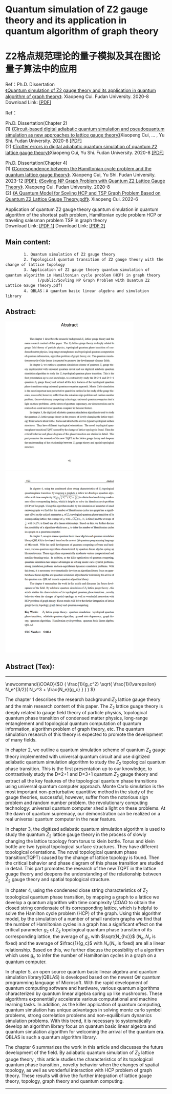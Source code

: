 # Quantum simulation of Z2 gauge theory and its application in quantum algorithm of graph theory

# Z2格点规范理论的量子模拟及其在图论量子算法中的应用

Ref：Ph.D. Dissertation  
      [《Quantum simulation of Z2 gauge theory and its application in quantum algorithm of graph theory》](doc/Z2_DocPaper.pdf).  Xiaopeng Cui. Fudan University. 2020-8  
Download Link: [\[PDF\]](doc/Z2_DocPaper.pdf)

Ref：

Ph.D. Dissertation(Chapter 2)  
(1) [《Circuit-based digital adiabatic quantum simulation and pseudoquantum simulation as new approaches to lattice gauge theory》](https://link.springer.com/article/10.1007/JHEP08(2020)160)Xiaopeng Cui, ... , Yu Shi. Fudan University. 2020-8 [\[PDF\]](public/JHEP_2020_Cui_Circuit-based%20digital%20adiabatic%20quantum%20simulation%20and%20pseudoquantum%20simulation%20as%20new%20approaches%20to%20lattice%20gauge%20theory.pdf)  
(2) [《Trotter errors in digital adiabatic quantum simulation of quantum ℤ2 lattice gauge theory》](https://www.semanticscholar.org/paper/Trotter-errors-in-digital-adiabatic-quantum-of-%E2%84%A42-Cui-Shi/464d01fb5580b6cf8f2f2c7a2621ca0c5292cefb)Xiaopeng Cui, Yu Shi. Fudan University. 2020-8 [\[PDF\]](public/Cui_2020_Trotter%20errors%20in%20digital%20adiabatic%20quantum%20simulation%20of%20quantum%20ℤ2%20lattice%20gauge%20theory.pdf)

Ph.D. Dissertation(Chapter 4)  
(1) [《Correspondence between the Hamiltonian cycle problem and the quantum lattice gauge theory》](https://iopscience.iop.org/article/10.1209/0295-5075/ad130b).  Xiaopeng Cui, Yu Shi. Fudan University. 2023-12 [\[PDF\]](public/Correspondence%20between%20the%20Hamiltonian%20cycle_EPL_2023.pdf);
[《Sovling NP Graph Problem with Quantum Z2 Lattice Gauge Theory》](doc/Sovling%20NP%20Graph%20Problem%20with%20Quantum%20Z2%20Lattice%20Gauge%20Theory.pdf).  Xiaopeng Cui. Fudan University. 2020-8  
(2) [《A Quantum Model for Sovling HCP and TSP Graph Problem Based on Quantum Z2 Lattice Gauge Theory.pdf》](public/A%20Quantum%20Model%20for%20Sovling%20HCP%20and%20TSP%20Graph%20Problem%20Based%20on%20Quantum%20Z2%20Lattice%20Gauge%20Theory.pdf).  Xiaopeng Cui. 2022-6

Application of quantum Z2 gauge theory quantum simulation in quantum algorithm of the shortest path problem, Hamiltonian cycle problem HCP or traveling salesman problem TSP in graph theory  
Download Link: [\[PDF 1\]](doc/Sovling%20NP%20Graph%20Problem%20with%20Quantum%20Z2%20Lattice%20Gauge%20Theory.pdf)
Download Link: [\[PDF 2\]](public/A%20Quantum%20Model%20for%20Sovling%20HCP%20and%20TSP%20Graph%20Problem%20Based%20on%20Quantum%20Z2%20Lattice%20Gauge%20Theory.pdf)

## Main content:  
            1. Quantum simulation of Z2 gauge theory
            2. Topological quantum transition of Z2 gauge theory with the change of lattice topology
            3. Application of Z2 gauge theory quantum simulation of quantum algorithm in Hamiltonian cycle problem（HCP) in graph theory
                  (/public/Sovling NP Graph Problem with Quantum Z2 Lattice Gauge Theory.pdf)
            4. QBLAS：A quantum basic linear algebra and simulation library
            
## Abstract:
<img src="res/fig/paper_abastract_en_1.jpg" width=400><img src="res/fig/paper_abastract_en_2.jpg" width=400>
<!-- ![image](res/fig/paper_abastract_en_1.jpg)
![image](res/fig/paper_abastract_en_2.jpg) -->

## Abstract (Tex):
<hr>
\newcommand{\COAO}{$O ( \frac{1}{g_c^2} \sqrt{  \frac{1}{\varepsilon}  N_e^{3/2}( N_v^3 +  \frac{N_e}{g_c} } ) ) $}




The chapter 1 describes the research background:$Z_2$ lattice gauge theory and the main research content of this paper. The $Z_2$ lattice guage theory is deeply related to gauge field theory of particle physics, topological quantum phase transition of condensed matter physics, long-range entanglement and topological quantum computation of quantum information, algorithm problem of graph theory, etc. The quantum simulation research of this theory is expected to promote the development of many fields.


In chapter 2, we outline a quantum simulation scheme of quantum $Z_2$ gauge theory implemented with universal quantum circuit and use digitized adiabatic quantum simulation algorithm to study the $Z_2$ topological quantum phase transition. This is the first presentation up to our knowledge, to contrastively study the D=2+1 and D=3+1 quantum $Z_2$ gauge theory and extract all the key features of the topological quantum phase transitions using universal quantum computer approach.  Monte Carlo simulation is the most important non-perturbative quantitive method in the study of the gauge theories, successful, however, suffer from the notorious sign problem and random number problem. the revolutionary computing technology: universal quantum computer shed a light on these problems. At the dawn of quantum supremacy, our demonstration can be realized on a real universal quantum computer in the near feature.

In chapter 3, the digitized adiabatic quantum simulation algorithm is used to study the quantum $Z_2$ lattice gauge theory in the process of slowly changing the lattice topology from torus to klein bottle. Torus and klein bottle are two typical topological surface structures. They have different topological orientations. The novel topological quantum phase transition(TQPT) caused by the change of lattice topology is found. Then the critical behavior and phase diagram of this phase transition are studied in detail. This part promotes the research of the new TQPT in the lattice guage theory and deepens the understanding of the relationship between $Z_2$ gauge theory and spatial topological structure.

In chpater 4, using the condensed close string characteristics of $Z_2$ topological quantum phase transition, by mapping a graph to a lattice we develop a quantum algorithm with time complexity \COAO to obtain the closed string condensate of its corresponding lattice, which is helpful to solve the Hamilton cycle problem (HCP) of the graph. Using this algorithm model, by the simulation of a number of small random graphs we find that the number of Hamiltonian cycles in a graph has a significant effect on the critical parameter $g_c$ of $Z_2$ topological quantum phase transition of its corresponding lattice, the average of $g_c$ with $\sqrt{N_{hc}}$ ($N_e,N_v$ is fixed) and the average of $\frac{1}{g_c}$ with $N_e$($N_v$ is fixed) are all a linear relationship. Based on this, we further discuss the possibility of a algorithm which uses $g_c$ to infer the number of Hamiltonian cycles in a graph on a quantum computer.

In chapter 5, an open source quantum basic linear algebra and quantum simulation library(QBLAS) is developed based on the newest Q\# quantum programming language of Microsoft. With the rapid development of quantum computing software and hardware, various quantum algorithms characterized by quantum linear algebra spring up like mushrooms. These algorithms exponentially accelerate various computational and machine learning tasks. In addition, as the killer application of quantum computing, quantum simulation has unique advantages in solving monte carlo symbol problems, strong correlation problems and non-equilibrium dynamics simulation problems. With this trend, it is necessary to systematically develop an algorithm library focus on quantum basic linear algebra and quantum simulation algorithm for welcoming the arrival of the quantum era. QBLAS is such a quantum algorithm library. 

The chapter 6 summarizes the work in this article and discusses the future development of the field. By adiabatic quantum simulation of $Z_2$ lattice gauge theory , this article studies the characteristics of its topological quantum phase transition , novelty behavior when the changes of spatial topology, as well as wonderful interaction with HCP problem of graph theory. These results will drive the further integration of lattice gauge theory, topology, graph theory and quantum computing.
<hr>
